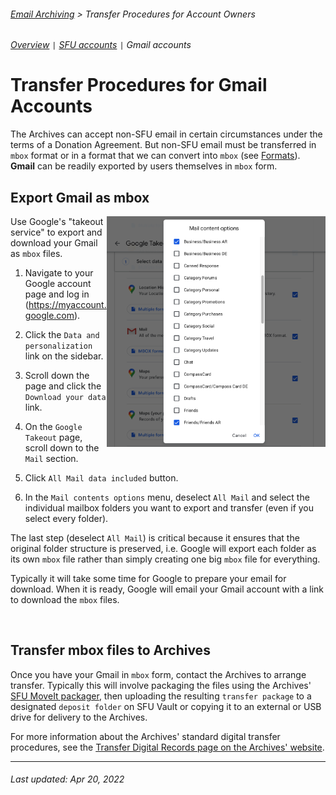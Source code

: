 ###### [Email Archiving](../README.md) > Transfer Procedures for Account Owners
###### [Overview](overview.md) `|` [SFU accounts](transfer-procedures-for-sfu-email.md) `|` Gmail accounts

# Transfer Procedures for Gmail Accounts
The Archives can accept non-SFU email in certain circumstances under the terms of a Donation Agreement. But non-SFU email must be transferred in `mbox` format or in a format that we can convert into `mbox` (see [Formats](../overview/formats.md)). **Gmail** can be readily exported by users themselves in `mbox` form.

## Export Gmail as mbox
<img align="right" width = "350" src="../images/gmail-options.png">

Use Google's "takeout service" to export and download your Gmail as `mbox` files.

1. Navigate to your Google account page and log in (https://myaccount.google.com).

2. Click the `Data and personalization` link on the sidebar.

3. Scroll down the page and click the `Download your data` link.

4. On the `Google Takeout` page, scroll down to the `Mail` section.

5. Click `All Mail data included` button.

6. In the `Mail contents options` menu, deselect `All Mail` and select the individual mailbox folders you want to export and transfer (even if you select every folder).

The last step (deselect `All Mail`) is critical because it ensures that the original folder structure is preserved, i.e. Google will export each folder as its own `mbox` file rather than simply creating one big `mbox` file for everything.

Typically it will take some time for Google to prepare your email for download. When it is ready, Google will email your Gmail account with a link to download the `mbox` files.

<br clear="both">

## Transfer mbox files to Archives
Once you have your Gmail in `mbox` form, contact the Archives to arrange transfer. Typically this will involve packaging the files using the Archives' [SFU MoveIt packager](http://www.sfu.ca/archives/digital-repository/transfer-digital-records.html), then uploading the resulting `transfer package` to a designated `deposit folder` on SFU Vault or copying it to an external or USB drive for delivery to the Archives.

For more information about the Archives' standard digital transfer procedures, see the [Transfer Digital Records page on the Archives' website](https://www.sfu.ca/archives/digital-preservation/transfer-digital-records.html).

***

###### Last updated: Apr 20, 2022
